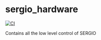 # sergio_hardware

[![CI](https://github.com/tue-robotics/sergio_hardware/actions/workflows/main.yml/badge.svg)](https://github.com/tue-robotics/sergio_hardware/actions/workflows/main.yml)

Contains all the low level control of SERGIO
